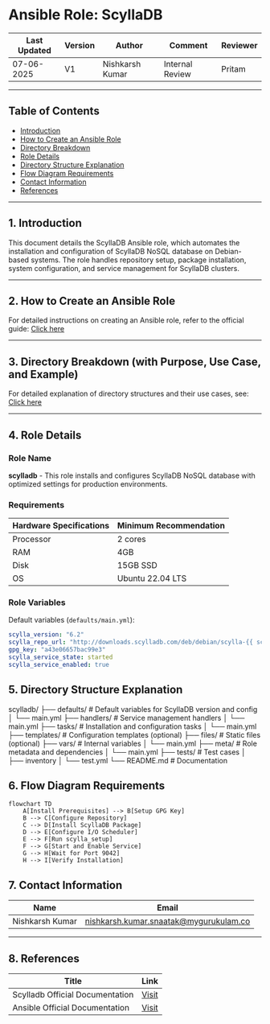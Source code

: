 # Ansible Role: ScyllaDB

| Last Updated | Version | Author          | Comment         | Reviewer |
|--------------|---------|-----------------|-----------------|----------|
|  07-06-2025  | V1      | Nishkarsh Kumar | Internal Review | Pritam   |

---

## Table of Contents

- [Introduction](#1-introduction)
- [How to Create an Ansible Role](#2-how-to-create-an-ansible-role)
- [Directory Breakdown](#3-directory-breakdown-with-purpose-use-case-and-example)
- [Role Details](#4-role-details)
- [Directory Structure Explanation](#5-directory-structure-explanation)
- [Flow Diagram Requirements](#6-flow-diagram-requirements)
- [Contact Information](#7-contact-information)
- [References](#8-references)

---

## 1. Introduction

This document details the ScyllaDB Ansible role, which automates the installation and configuration of ScyllaDB NoSQL database on Debian-based systems. The role handles repository setup, package installation, system configuration, and service management for ScyllaDB clusters.

---

## 2. How to Create an Ansible Role

For detailed instructions on creating an Ansible role, refer to the official guide:
[Click here](https://github.com/snaatak-Downtime-Crew/Documentation/blob/main/common_stack/ansible/roles/directory_structure/README.md#how-to-create-an-ansible-role)

---

## 3. Directory Breakdown (with Purpose, Use Case, and Example)

For detailed explanation of directory structures and their use cases, see:
[Click here](https://github.com/snaatak-Downtime-Crew/Documentation/blob/main/common_stack/ansible/roles/directory_structure/README.md#directory-breakdown-with-purpose-use-case-and-example)

---

## 4. Role Details

### Role Name

**scylladb** - This role installs and configures ScyllaDB NoSQL database with optimized settings for production environments.

### Requirements

| Hardware Specifications | Minimum Recommendation |
|-------------------------|------------------------|
| Processor               | 2 cores                |
| RAM                     | 4GB                    |
| Disk                    | 15GB SSD               |
| OS                      | Ubuntu 22.04 LTS       |

### Role Variables

Default variables (`defaults/main.yml`):

```yaml
scylla_version: "6.2"
scylla_repo_url: "http://downloads.scylladb.com/deb/debian/scylla-{{ scylla_version }}.list"
gpg_key: "a43e06657bac99e3"
scylla_service_state: started
scylla_service_enabled: true
```
## 5. Directory Structure Explanation

scylladb/
├── defaults/        # Default variables for ScyllaDB version and config
│   └── main.yml
├── handlers/       # Service management handlers
│   └── main.yml
├── tasks/          # Installation and configuration tasks
│   └── main.yml
├── templates/      # Configuration templates (optional)
├── files/          # Static files (optional)
├── vars/           # Internal variables
│   └── main.yml
├── meta/           # Role metadata and dependencies
│   └── main.yml
├── tests/          # Test cases
│   ├── inventory
│   └── test.yml
└── README.md       # Documentation

## 6. Flow Diagram Requirements
```mermaid
flowchart TD
    A[Install Prerequisites] --> B[Setup GPG Key]
    B --> C[Configure Repository]
    C --> D[Install ScyllaDB Package]
    D --> E[Configure I/O Scheduler]
    E --> F[Run scylla_setup]
    F --> G[Start and Enable Service]
    G --> H[Wait for Port 9042]
    H --> I[Verify Installation]
```
    
## 7. Contact Information  
| **Name**    | **Email**                |
|-------------|--------------------------|
| Nishkarsh Kumar     | nishkarsh.kumar.snaatak@mygurukulam.co  |  

---

## 8. References  

| Title                          | Link                                                                 |  
|--------------------------------|----------------------------------------------------------------------|  
| Scylladb Official Documentation       | [Visit](https://docs.scylladb.com/) |  
| Ansible Official Documentation                  | [Visit](https://docs.ansible.com/ansible/latest/user_guide/playbooks_reuse_roles.html) |  
